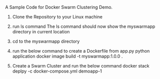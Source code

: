 A Sample Code for Docker Swarm Clustering Demo.

1. Clone the Repository to your Linux machine

2. run ls command
The ls command should now show the myswarmapp directory in current location

3. cd to the myswarmapp directory

4. run the below command to create a Dockerfile from app.py python application
docker image build -t myswarmapp:1.0.0 .

5. Create a Swarm Cluster and run the below command
docker stack deplpy -c docker-compose.yml demoapp-1
